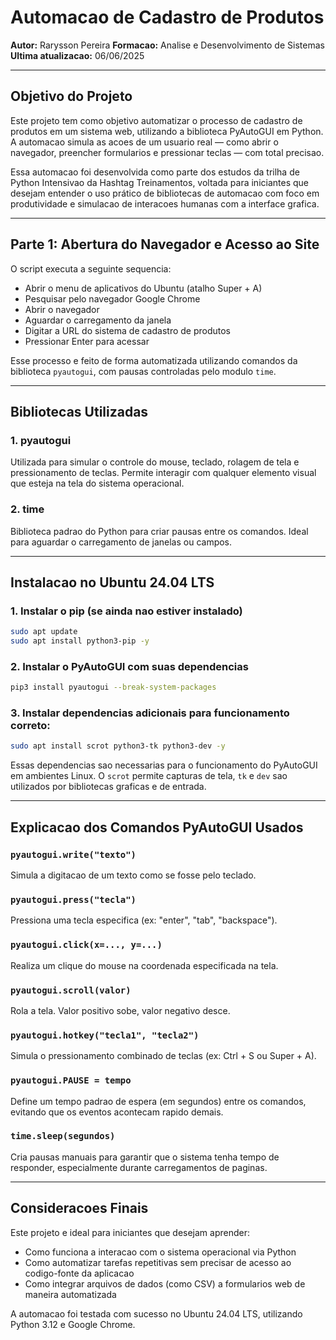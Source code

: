 # Automacao de Cadastro de Produtos

**Autor:** Rarysson Pereira
**Formacao:** Analise e Desenvolvimento de Sistemas
**Ultima atualizacao:** 06/06/2025

---

## Objetivo do Projeto

Este projeto tem como objetivo automatizar o processo de cadastro de produtos em um sistema web, utilizando a biblioteca PyAutoGUI em Python. A automacao simula as acoes de um usuario real — como abrir o navegador, preencher formularios e pressionar teclas — com total precisao.

Essa automacao foi desenvolvida como parte dos estudos da trilha de Python Intensivao da Hashtag Treinamentos, voltada para iniciantes que desejam entender o uso prático de bibliotecas de automacao com foco em produtividade e simulacao de interacoes humanas com a interface grafica.

---

## Parte 1: Abertura do Navegador e Acesso ao Site

O script executa a seguinte sequencia:

* Abrir o menu de aplicativos do Ubuntu (atalho Super + A)
* Pesquisar pelo navegador Google Chrome
* Abrir o navegador
* Aguardar o carregamento da janela
* Digitar a URL do sistema de cadastro de produtos
* Pressionar Enter para acessar

Esse processo e feito de forma automatizada utilizando comandos da biblioteca `pyautogui`, com pausas controladas pelo modulo `time`.

---

## Bibliotecas Utilizadas

### 1. pyautogui

Utilizada para simular o controle do mouse, teclado, rolagem de tela e pressionamento de teclas. Permite interagir com qualquer elemento visual que esteja na tela do sistema operacional.

### 2. time

Biblioteca padrao do Python para criar pausas entre os comandos. Ideal para aguardar o carregamento de janelas ou campos.

---

## Instalacao no Ubuntu 24.04 LTS

### 1. Instalar o pip (se ainda nao estiver instalado)

```bash
sudo apt update
sudo apt install python3-pip -y
```

### 2. Instalar o PyAutoGUI com suas dependencias

```bash
pip3 install pyautogui --break-system-packages
```

### 3. Instalar dependencias adicionais para funcionamento correto:

```bash
sudo apt install scrot python3-tk python3-dev -y
```

Essas dependencias sao necessarias para o funcionamento do PyAutoGUI em ambientes Linux. O `scrot` permite capturas de tela, `tk` e `dev` sao utilizados por bibliotecas graficas e de entrada.

---

## Explicacao dos Comandos PyAutoGUI Usados

### `pyautogui.write("texto")`

Simula a digitacao de um texto como se fosse pelo teclado.

### `pyautogui.press("tecla")`

Pressiona uma tecla especifica (ex: "enter", "tab", "backspace").

### `pyautogui.click(x=..., y=...)`

Realiza um clique do mouse na coordenada especificada na tela.

### `pyautogui.scroll(valor)`

Rola a tela. Valor positivo sobe, valor negativo desce.

### `pyautogui.hotkey("tecla1", "tecla2")`

Simula o pressionamento combinado de teclas (ex: Ctrl + S ou Super + A).

### `pyautogui.PAUSE = tempo`

Define um tempo padrao de espera (em segundos) entre os comandos, evitando que os eventos acontecam rapido demais.

### `time.sleep(segundos)`

Cria pausas manuais para garantir que o sistema tenha tempo de responder, especialmente durante carregamentos de paginas.

---

## Consideracoes Finais

Este projeto e ideal para iniciantes que desejam aprender:

* Como funciona a interacao com o sistema operacional via Python
* Como automatizar tarefas repetitivas sem precisar de acesso ao codigo-fonte da aplicacao
* Como integrar arquivos de dados (como CSV) a formularios web de maneira automatizada

A automacao foi testada com sucesso no Ubuntu 24.04 LTS, utilizando Python 3.12 e Google Chrome.
